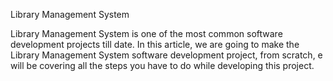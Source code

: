 Library Management System


Library Management System is one of the most common software development projects till date. In this article, we are going to make the Library Management System software development project, from scratch, e will be covering all the steps you have to do while developing this project.
